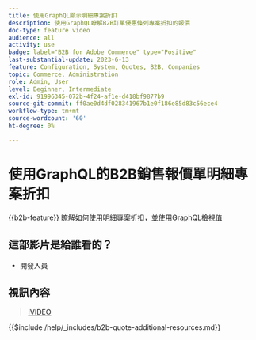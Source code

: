```yaml
---
title: 使用GraphQL顯示明細專案折扣
description: 使用GraphQL瞭解B2B訂單優惠條列專案折扣的報價
doc-type: feature video
audience: all
activity: use
badge: label="B2B for Adobe Commerce" type="Positive"
last-substantial-update: 2023-6-13
feature: Configuration, System, Quotes, B2B, Companies
topic: Commerce, Administration
role: Admin, User
level: Beginner, Intermediate
exl-id: 91996345-072b-4f24-af1e-d418bf9877b9
source-git-commit: ff0ae0d4df028341967b1e0f186e85d83c56ece4
workflow-type: tm+mt
source-wordcount: '60'
ht-degree: 0%

---
```


# 使用GraphQL的B2B銷售報價單明細專案折扣

{{b2b-feature}}
瞭解如何使用明細專案折扣，並使用GraphQL檢視值

## 這部影片是給誰看的？

- 開發人員

## 視訊內容

>[!VIDEO](https://video.tv.adobe.com/v/3420419?learn=on)

{{$include /help/_includes/b2b-quote-additional-resources.md}}

